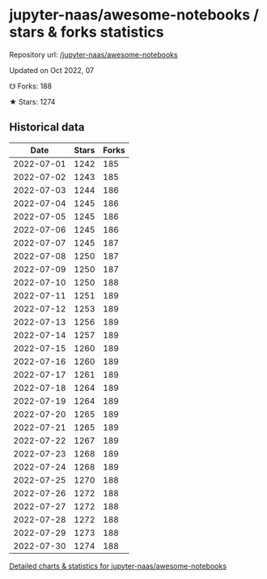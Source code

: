 # jupyter-naas/awesome-notebooks / stars & forks statistics

Repository url: [/jupyter-naas/awesome-notebooks](https://github.com/jupyter-naas/awesome-notebooks)

Updated on Oct 2022, 07

☋ Forks: 188

★ Stars: 1274

## Historical data
| Date | Stars | Forks |
|------|-------|-------|
| 2022-07-01 | 1242 | 185 | 
| 2022-07-02 | 1243 | 185 | 
| 2022-07-03 | 1244 | 186 | 
| 2022-07-04 | 1245 | 186 | 
| 2022-07-05 | 1245 | 186 | 
| 2022-07-06 | 1245 | 186 | 
| 2022-07-07 | 1245 | 187 | 
| 2022-07-08 | 1250 | 187 | 
| 2022-07-09 | 1250 | 187 | 
| 2022-07-10 | 1250 | 188 | 
| 2022-07-11 | 1251 | 189 | 
| 2022-07-12 | 1253 | 189 | 
| 2022-07-13 | 1256 | 189 | 
| 2022-07-14 | 1257 | 189 | 
| 2022-07-15 | 1260 | 189 | 
| 2022-07-16 | 1260 | 189 | 
| 2022-07-17 | 1261 | 189 | 
| 2022-07-18 | 1264 | 189 | 
| 2022-07-19 | 1264 | 189 | 
| 2022-07-20 | 1265 | 189 | 
| 2022-07-21 | 1265 | 189 | 
| 2022-07-22 | 1267 | 189 | 
| 2022-07-23 | 1268 | 189 | 
| 2022-07-24 | 1268 | 189 | 
| 2022-07-25 | 1270 | 188 | 
| 2022-07-26 | 1272 | 188 | 
| 2022-07-27 | 1272 | 188 | 
| 2022-07-28 | 1272 | 188 | 
| 2022-07-29 | 1273 | 188 | 
| 2022-07-30 | 1274 | 188 | 


[Detailed charts & statistics for jupyter-naas/awesome-notebooks](https://reviewgithub.com/rep/jupyter-naas/awesome-notebooks)
